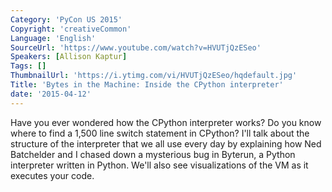 ```yaml
---
Category: 'PyCon US 2015'
Copyright: 'creativeCommon'
Language: 'English'
SourceUrl: 'https://www.youtube.com/watch?v=HVUTjQzESeo'
Speakers: [Allison Kaptur]
Tags: []
ThumbnailUrl: 'https://i.ytimg.com/vi/HVUTjQzESeo/hqdefault.jpg'
Title: 'Bytes in the Machine: Inside the CPython interpreter'
date: '2015-04-12'
---
```

Have you ever wondered how the CPython interpreter works? Do you know where to find a 1,500 line switch statement in CPython? I'll talk about the structure of the interpreter that we all use every day by explaining how Ned Batchelder and I chased down a mysterious bug in Byterun, a Python interpreter written in Python. We'll also see visualizations of the VM as it executes your code.


